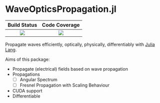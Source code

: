 # WaveOpticsPropagation.jl



| **Build Status**                          | **Code Coverage**               |
|:-----------------------------------------:|:-------------------------------:|
| [![][CI-img]][CI-url] | [![][codecov-img]][codecov-url] |

Propagate waves efficiently, optically, physically, differentiably with [Julia Lang](https://julialang.org/).


Aims of this package:

* Propagate (electrical) fields based on wave propagation
* Propagations
    * [ ] Angular Spectrum
    * [ ] Fresnel Propagation with Scaling Behaviour
* CUDA support
* Differentiable


[CI-img]: https://github.com/JuliaPhysics/WaveOpticsPropagation.jl/actions/workflows/ci.yml/badge.svg
[CI-url]: https://github.com/JuliaPhysics/WaveOpticsPropagation.jl/actions/workflows/ci.yml

[codecov-img]: https://codecov.io/gh/JuliaPhysics/WaveOpticsPropagation.jl/branch/main/graph/badge.svg?token=6XWI1M1MPB
[codecov-url]: https://codecov.io/gh/JuliaPhysics/WaveOpticsPropagation.jl
